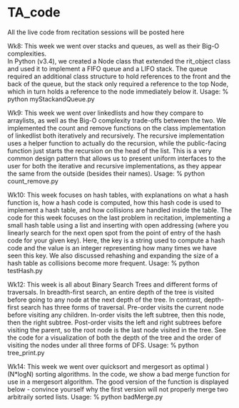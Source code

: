 TA_code
=======

All the live code from recitation sessions will be posted here

Wk8: 
This week we went over stacks and queues, as well as their Big-O complexities.  
In Python (v3.4), we created a Node class that extended the rit_object class and 
used it to implement a FIFO queue and a LIFO stack.  The queue required an 
additional class structure to hold references to the front and the back of the 
queue, but the stack only required a reference to the top Node, which in turn
holds a reference to the node immediately below it.
Usage:  % python myStackandQueue.py

Wk9:
This week we went over linkedlists and how they compare to arraylists, as well as the
Big-O complexity trade-offs between the two.  We implemented the count and remove 
functions on the class implementation of linkedlist both iteratively and recursively.
The recursive implementation uses a helper function to actually do the recursion, while
the public-facing function just starts the recursion on the head of the list.  This
is a very common design pattern that allows us to present uniform interfaces to the 
user for both the iterative and recursive implementations, as they appear the same 
from the outside (besides their names). 
Usage:  % python count_remove.py

Wk10:
This week focuses on hash tables, with explanations on what a hash function is, how a hash code
is computed, how this hash code is used to implement a hash table, and how collisions are 
handled inside the table.  The code for this week focuses on the last problem in recitation, 
implementing a small hash table using a list and inserting with open addressing (where you linearly
search for the next open spot from the point of entry of the hash code for your given key). 
Here, the key is a string used to compute a hash code and the value is an integer representing how
many times we have seen this key.  We also discussed rehashing and expanding the size of a hash table
as collisions become more frequent.
Usage:  % python testHash.py

Wk12: 
This week is all about Binary Search Trees and different forms of traversals.  In breadth-first 
search, an entire depth of the tree is visited before going to any node at the next depth of the tree.
In contrast, depth-first search has three forms of traversal. Pre-order visits the current node before 
visiting any children.  In-order visits the left subtree, then this node, then the right subtree.
Post-order visits the left and right subtrees before visiting the parent, so the root node
is the last node visited in the tree.  See the code for a visualization of both the depth
of the tree and the order of visiting the nodes under all three forms of DFS.
Usage:  % python tree_print.py

Wk14:
This week we went over quicksort and mergesort as optimal )(N*logN) sorting algorithms.  In the code, we show a bad merge function for use in a mergesort algorithm.  The good version of the function is displayed below - convince yourself
why the first version will not properly merge two arbitraily sorted lists.
Usage: % python badMerge.py
